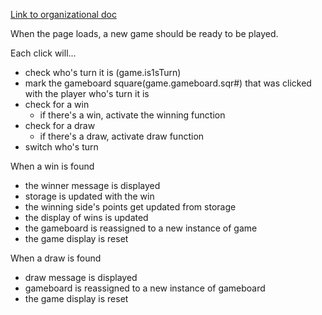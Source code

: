 [Link to organizational doc](https://gist.github.com/rachelJensen/935124f1e5874025ae757bb21a5a908a)

When the page loads, a new game should be ready to be played.

Each click will...
  - check who's turn it is (game.is1sTurn)
  - mark the gameboard square(game.gameboard.sqr#) that was clicked with the player who's turn it is
  - check for a win
    - if there's a win, activate the winning function
  - check for a draw
    - if there's a draw, activate draw function
  - switch who's turn

When a win is found
  - the winner message is displayed
  - storage is updated with the win
  - the winning side's points get updated from storage
  - the display of wins is updated
  - the gameboard is reassigned to a new instance of game
  - the game display is reset

When a draw is found
  - draw message is displayed
  - gameboard is reassigned to a new instance of gameboard
  - the game display is reset
